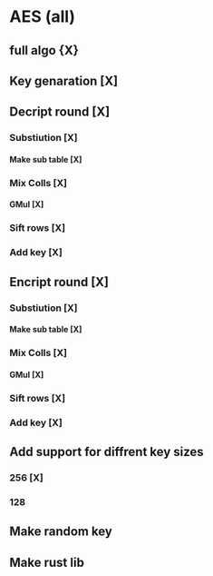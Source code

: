 # AES (all)

## full algo {X}

## Key genaration [X]

## Decript round [X]

### Substiution [X]

#### Make sub table [X]

### Mix Colls [X]

#### GMul [X]

### Sift rows [X]

### Add key [X]

## Encript round [X]

### Substiution [X]

#### Make sub table [X]

### Mix Colls [X]

#### GMul [X]

### Sift rows [X]

### Add key [X]

## Add support for diffrent key sizes

### 256 [X]

### 128 

## Make random key 

## Make rust lib
